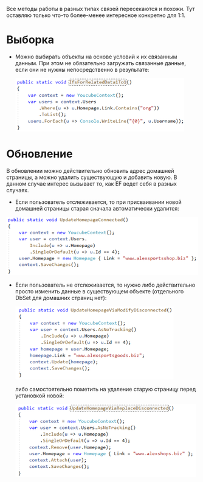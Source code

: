 Все методы работы в разных типах связей пересекаются и похожи. Тут оставляю только что-то более-менее интересное конкретно для 1:1.

# Выборка

* Можно выбирать объекты на основе условий к их связанным данным. При этом не обязательно загружать связанные данные, если они не нужны непосредственно в результате:

  <img src="..\img\image-20200507162501006.png" alt="image-20200507162501006" style="zoom:80%;" />

# Обновление

В обновлении можно действительно обновить адрес домашней страницы, а можно удалить существующую и добавить новую. В данном случае интерес вызывает то, как EF ведет себя в разных случаях.

* Если пользователь отслеживается, то при присваивании новой домашней страницы старая сначала автоматически удалится:

<img src="..\img\image-20200508100241576.png" alt="image-20200508100241576" style="zoom:80%;" />

* Если пользователь не отслеживается, то нужно либо действительно просто изменить данные в существующем объекте (отдельного DbSet для домашних страниц нет):

  <img src="..\img\image-20200508101515351.png" alt="image-20200508101515351" style="zoom:80%;" />

  либо самостоятельно пометить на удаление старую страницу перед установкой новой:

  <img src="..\img\image-20200508102124428.png" alt="image-20200508102124428" style="zoom:80%;" />